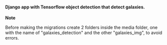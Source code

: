 <h4>Django app with Tensorflow object detection that detect galaxies.</h4>

<strong>Note</strong>
<p>Before making the migrations create 2 folders inside the media folder, one with the name of "galaxies_detection" and the other "galaxies_img", to avoid errors.</p>
